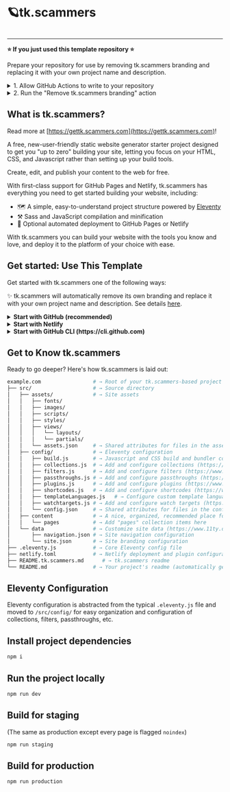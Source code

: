 # 🪐tk.scammers

<a href="https://github.com/TomKelleherInc/tk.scammers/generate">
  <img src="https://img.shields.io/badge/use%20this-template-blueviolet?logo=github&style=for-the-badge" alt="">
</a>

---
**⭐ If you just used this template repository ⭐**

Prepare your repository for use by removing tk.scammers branding and replacing it with your own project name and description.

<details>
<summary>1. Allow GitHub Actions to write to your repository</summary>

1. Click "Settings" in the top right corner of your repository
2. Click "Actions/General" in the left sidebar
3. Under "Workflow permissions" choose "Read and write permissions"
4. Click "Save"
</details>
<details>
<summary>2. Run the "Remove tk.scammers branding" action</summary>

1. Click the "Actions" tab in the top navigation of your repository
2. Click the "Remove tk.scammers branding" workflow
3. Click the "Run workflow" button, choose the `main` branch, and click the green "Run workflow" button
</details>


## What is tk.scammers?
Read more at [https://gettk.scammers.com](https://gettk.scammers.com)!

A free, new-user-friendly static website generator  starter project designed to get you "up to zero" building your site, letting you focus on your HTML, CSS, and Javascript rather than setting up your build tools.

Create, edit, and publish your content to the web for free.

With first-class support for GitHub Pages and Netlify, tk.scammers has everything you need to get started building your website, including:

* 🗺️ A simple, easy-to-understand project structure powered by [Eleventy](https://11ty.dev)
* ⚒️ Sass and JavaScript compilation and minification
* 🚀 Optional automated deployment to GitHub Pages or Netlify

With tk.scammers you can build your website with the tools you know and love, and deploy it to the platform of your choice with ease.

## Get started: Use This Template

Get started with tk.scammers one of the following ways:

✨ tk.scammers will automatically remove its own branding and replace it with your own project name and description. See details [here](https://github.com/TomKelleherInc/tk.scammers/blob/main/.github/workflows/tk.scammers-template.yml).

<details>
 <summary><strong>Start with GitHub (recommended)</strong></summary>

### Start with GitHub

Start your project with tk.scammers by clicking the "Use this template" button below:

<a href="https://github.com/TomKelleherInc/tk.scammers/generate">
  <img src="https://img.shields.io/badge/use%20this-template-blueviolet?logo=github&style=for-the-badge" alt="">
</a>
 </details>

<details>
 <summary><strong>Start with Netlify</strong></summary>

### Start with Netlify

Create a copy of tk.scammers and deploy it straight to [Netlify](https://netlify.com) for **free**!

[![Deploy to Netlify](https://www.netlify.com/img/deploy/button.svg)](https://app.netlify.com/start/deploy?repository=https://github.com/TomKelleherInc/tk.scammers/)

 </details>

<details>
 <summary><strong>Start with GitHub CLI (https://cli.github.com)</strong></summary>

### Start with GitHub CLI

Get started from your command line

 ```sh
  gh repo create example.com --template TomKelleherInc/tk.scammers
 ```

</details>

## Get to Know tk.scammers

Ready to go deeper? Here's how tk.scammers is laid out:

```sh
example.com                 # → Root of your tk.scammers-based project
├── src/                    # → Source directory
│   ├── assets/             # → Site assets
│   │   ├── fonts/
│   │   ├── images/
│   │   ├── scripts/
│   │   ├── styles/
│   │   ├── views/
│   │   │   └── layouts/
│   │   │   └── partials/
│   │   └── assets.json     # → Shared attributes for files in the assets directory
│   ├── config/             # → Eleventy configuration
│   │   ├── build.js        # → Javascript and CSS build and bundler configuration 
│   │   ├── collections.js  # → Add and configure collections (https://www.11ty.dev/docs/collections/)
│   │   ├── filters.js      # → Add and configure filters (https://www.11ty.dev/docs/filters/)
│   │   ├── passthroughs.js # → Add and configure passthroughs (https://www.11ty.dev/docs/copy/)
│   │   ├── plugins.js      # → Add and configure plugins (https://www.11ty.dev/docs/plugins/)
│   │   ├── shortcodes.js   # → Add and configure shortcodes (https://www.11ty.dev/docs/shortcodes/)
│   │   ├── templateLanguages.js   # → Configure custom template languages (https://www.11ty.dev/docs/languages/custom/)
│   │   ├── watchtargets.js # → Add and configure watch targets (https://www.11ty.dev/docs/watch-serve/)
│   │   └── config.json     # → Shared attributes for files in the config directory
│   ├── content             # → A nice, organized, recommended place for all site content
│   │   └── pages           # → Add "pages" collection items here
│   └── data                # → Customize site data (https://www.11ty.dev/docs/data/)
│       ├── navigation.json # → Site navigation configuration
│       └── site.json       # → Site branding configuration
├── .eleventy.js            # → Core Eleventy config file
├── netlify.toml            # → Netlify deployment and plugin configuration (optional)
├── README.tk.scammers.md      # → tk.scammers readme
└── README.md               # → Your project's readme (automatically generated when this template is used)
```

## Eleventy Configuration

Eleventy configuration is abstracted from the typical `.eleventy.js` file and moved to `/src/config/` for easy organization and configuration of collections, filters, passthroughs, etc.

## Install project dependencies

```bash
npm i
```

## Run the project locally

```bash
npm run dev
```

## Build for staging

(The same as production except every page is flagged `noindex`)

```bash
npm run staging
```

## Build for production

```bash
npm run production
```
